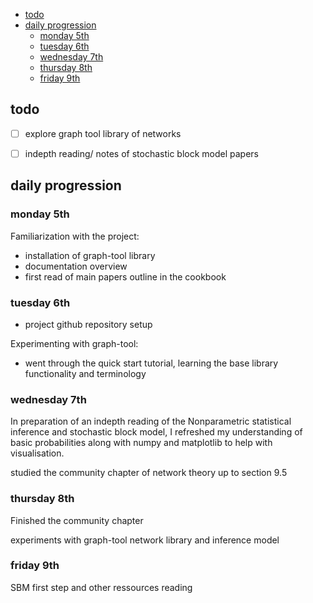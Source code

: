 - [todo](#todo)
- [daily progression](#daily-progression)
  - [monday 5th](#monday-5th)
  - [tuesday 6th](#tuesday-6th)
  - [wednesday 7th](#wednesday-7th)
  - [thursday 8th](#thursday-8th)
  - [friday 9th](#friday-9th)


## todo

- [ ] explore graph tool library of networks
- [ ] indepth reading/ notes of stochastic block model papers
  

## daily progression

### monday 5th 

Familiarization with the project:
- installation of graph-tool library
- documentation overview 
- first read of main papers outline in the cookbook 

### tuesday 6th 

- project github repository setup

Experimenting with graph-tool:
- went through the quick start tutorial, learning the base library functionality and terminology

### wednesday 7th 

In preparation of an indepth reading of the Nonparametric statistical inference and stochastic block model, I refreshed my understanding of basic probabilities along with numpy and matplotlib to help with visualisation.

studied the community chapter of network theory up to section 9.5

### thursday 8th 

Finished the community chapter

experiments with graph-tool network library and inference model

### friday 9th 

SBM first step and other ressources reading 





